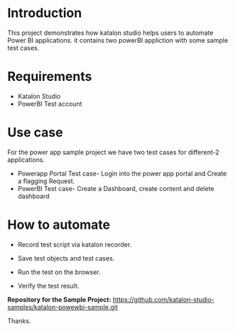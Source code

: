
# Introduction

This project demonstrates how katalon studio helps users to automate Power BI applications. it contains two powerBI appliction with some sample test cases.

# Requirements

* Katalon Studio
* PowerBI Test account

# Use case

For the power app sample project we have two test cases for different-2 applications.

* Powerapp Portal
        Test case- Login into the power app portal and Create a flagging Request.
* PowerBI
        Test case- Create a Dashboard, create content and delete dashboard

# How to automate

* Record test script via katalon recorder.

* Save test objects and test cases.

* Run the test on the browser.

* Verify the test result.

**Repository for the Sample Project:**
https://github.com/katalon-studio-samples/katalon-powewbi-sample.git

Thanks.
